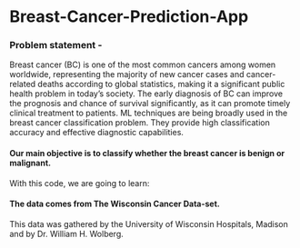 # Breast-Cancer-Prediction-App
### Problem statement -
Breast cancer (BC) is one of the most common cancers among women worldwide, representing the majority of new cancer cases and cancer-related deaths according to global statistics, making it a significant public health problem in today’s society. The early diagnosis of BC can improve the prognosis and chance of survival significantly, as it can promote timely clinical treatment to patients. ML techniques are being broadly used in the breast cancer classification problem. They provide high classification accuracy and effective diagnostic capabilities.
#### Our main objective is to classify whether the breast cancer is benign or malignant.
With this code, we are going to learn:

#### The data comes from The Wisconsin Cancer Data-set. 
This data was gathered by the University of Wisconsin Hospitals, Madison and by Dr. William H. Wolberg.
